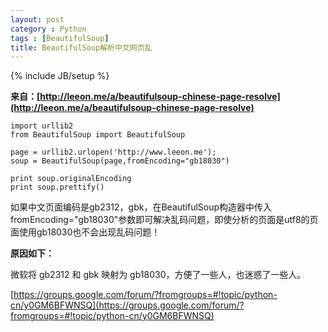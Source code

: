 ```yaml
---
layout: post
category : Python
tags : [BeautifulSoup]
title: BeautifulSoup解析中文网页乱
---
```

{% include JB/setup %}

**来自：[http://leeon.me/a/beautifulsoup-chinese-page-resolve](http://leeon.me/a/beautifulsoup-chinese-page-resolve)**

	import urllib2
	from BeautifulSoup import BeautifulSoup

	page = urllib2.urlopen('http://www.leeon.me');
	soup = BeautifulSoup(page,fromEncoding="gb18030")

	print soup.originalEncoding
	print soup.prettify()

如果中文页面编码是gb2312，gbk，在BeautifulSoup构造器中传入fromEncoding="gb18030"参数即可解决乱码问题，即使分析的页面是utf8的页面使用gb18030也不会出现乱码问题！

**原因如下：**

微软将 gb2312 和 gbk 映射为 gb18030，方便了一些人，也迷惑了一些人。

[https://groups.google.com/forum/?fromgroups=#!topic/python-cn/y0GM6BFWNSQ](https://groups.google.com/forum/?fromgroups=#!topic/python-cn/y0GM6BFWNSQ)